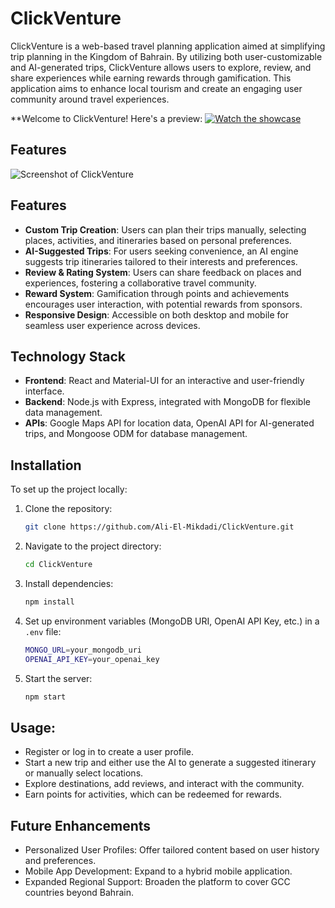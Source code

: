 # ClickVenture

ClickVenture is a web-based travel planning application aimed at simplifying trip planning in the Kingdom of Bahrain. By utilizing both user-customizable and AI-generated trips, ClickVenture allows users to explore, review, and share experiences while earning rewards through gamification. This application aims to enhance local tourism and create an engaging user community around travel experiences.

**Welcome to ClickVenture! Here's a preview:
[![Watch the showcase](https://img.youtube.com/vi/g0axSReyizs/hqdefault.jpg)](https://youtu.be/g0axSReyizs)

## Features

![Screenshot of ClickVenture](assets/screenshot.png)
## Features
- **Custom Trip Creation**: Users can plan their trips manually, selecting places, activities, and itineraries based on personal preferences.
- **AI-Suggested Trips**: For users seeking convenience, an AI engine suggests trip itineraries tailored to their interests and preferences.
- **Review & Rating System**: Users can share feedback on places and experiences, fostering a collaborative travel community.
- **Reward System**: Gamification through points and achievements encourages user interaction, with potential rewards from sponsors.
- **Responsive Design**: Accessible on both desktop and mobile for seamless user experience across devices.

## Technology Stack
- **Frontend**: React and Material-UI for an interactive and user-friendly interface.
- **Backend**: Node.js with Express, integrated with MongoDB for flexible data management.
- **APIs**: Google Maps API for location data, OpenAI API for AI-generated trips, and Mongoose ODM for database management.

## Installation
To set up the project locally:

1. Clone the repository:
    ```bash
    git clone https://github.com/Ali-El-Mikdadi/ClickVenture.git
    ```
2. Navigate to the project directory:
    ```bash
    cd ClickVenture
    ```
3. Install dependencies:
    ```bash
    npm install
    ```
4. Set up environment variables (MongoDB URI, OpenAI API Key, etc.) in a `.env` file:
    ```bash
    MONGO_URL=your_mongodb_uri
    OPENAI_API_KEY=your_openai_key
    ```
5. Start the server:
    ```bash
    npm start
    ```

## Usage:
- Register or log in to create a user profile.
- Start a new trip and either use the AI to generate a suggested itinerary or manually select locations.
- Explore destinations, add reviews, and interact with the community.
- Earn points for activities, which can be redeemed for rewards.

## Future Enhancements
- Personalized User Profiles: Offer tailored content based on user history and preferences.
- Mobile App Development: Expand to a hybrid mobile application.
- Expanded Regional Support: Broaden the platform to cover GCC countries beyond Bahrain.
